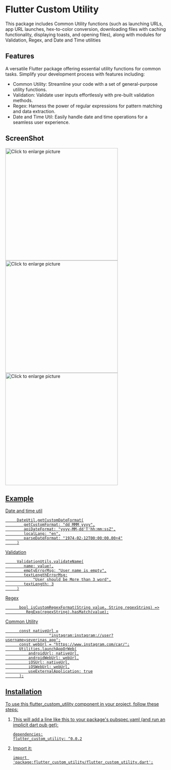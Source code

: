 # Flutter Custom Utility

This package includes Common Utility functions (such as launching URLs, app URL launches, hex-to-color conversion, 
downloading files with caching functionality, displaying toasts, and opening files), along with modules for Validation, Regex, and Date and Time utilities

## Features

A versatile Flutter package offering essential utility functions for common tasks. Simplify your development process with features including:
- Common Utility: Streamline your code with a set of general-purpose utility functions.
- Validation: Validate user inputs effortlessly with pre-built validation methods.
- Regex: Harness the power of regular expressions for pattern matching and data extraction.
- Date and Time Util: Easily handle date and time operations for a seamless user experience.

## ScreenShot

<a href="https://drive.google.com/uc?export=view&id=1oLKj8H9qKb-ECzASpsBhzBy2Oz25GfYS"><img src="https://drive.google.com/uc?export=view&id=1oLKj8H9qKb-ECzASpsBhzBy2Oz25GfYS" style="width: 350px; max-width: 100%; height: auto" title="Click to enlarge picture" />
<a href="https://drive.google.com/uc?export=view&id=1p7Ei9pphbx7nmTvy4J3El2OAV-oy392S"><img src="https://drive.google.com/uc?export=view&id=1p7Ei9pphbx7nmTvy4J3El2OAV-oy392S" style="width: 350px; max-width: 100%; height: auto" title="Click to enlarge picture" />
<a href="https://drive.google.com/uc?export=view&id=1Aot2YkOe_mGiWUap1uUxWCli_7X0stvU"><img src="https://drive.google.com/uc?export=view&id=1Aot2YkOe_mGiWUap1uUxWCli_7X0stvU" style="width: 350px; max-width: 100%; height: auto" title="Click to enlarge picture" />




## Example
Date and time util
```
     DateUtil.getCustomDateFormat(
        getCustomFormat: "dd MMM yyyy",
        apiDateFormat: "yyyy-MM-dd'T'hh:mm:ssZ",
        localLang: "en",
        parseDateFormat: "1974-02-12T00:00:00.00+4"
     )
```
Validation
```
     ValidationUtils.validateName(
        name: value!,
        emptyErrorMsg: "User name is empty",
        textLengthErrorMsg:
            "User should be More than 3 word",
        textLength: 3
     )
```

Regex
```
      bool isCustomRegexFormat(String value, String regexString) =>
         RegExp(regexString).hasMatch(value);
```

Common Utility
```
      const nativeUrl =
                   "instagram:instagram://user?username=severinas_app";
      const webUrl = "https://www.instagram.com/car/";
      Utilities.launchAppOrWeb(
          androidUrl: nativeUrl,
          androidWebUrl: webUrl,
          iOSUrl: nativeUrl,
          iOSWebUrl: webUrl,
          useExternalApplication: true
      );
```


## Installation

To use this flutter_custom_utility component in your project, follow these steps:

1. This will add a line like this to your package's pubspec.yaml (and run an implicit dart pub get):

    ```
   dependencies:
    flutter_custom_utility: ^0.0.2
    ```

2. Import it:

    ```
    import 'package:flutter_custom_utility/flutter_custom_utility.dart';
    ```